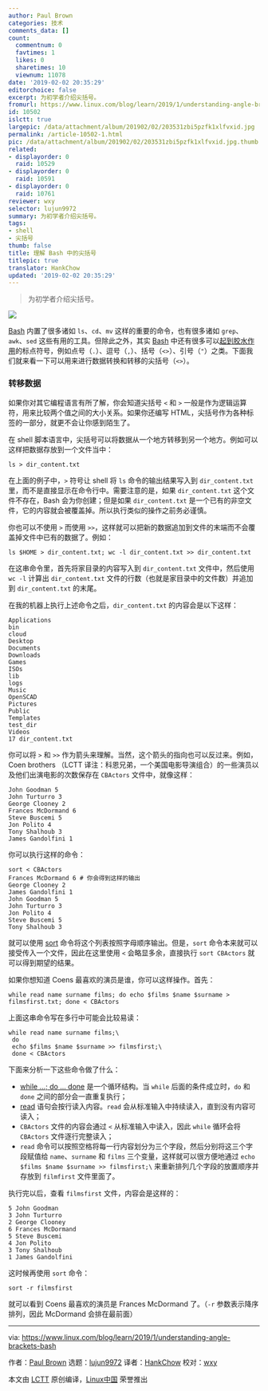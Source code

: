 ```yaml
---
author: Paul Brown
categories: 技术
comments_data: []
count:
  commentnum: 0
  favtimes: 1
  likes: 0
  sharetimes: 10
  viewnum: 11078
date: '2019-02-02 20:35:29'
editorchoice: false
excerpt: 为初学者介绍尖括号。
fromurl: https://www.linux.com/blog/learn/2019/1/understanding-angle-brackets-bash
id: 10502
islctt: true
largepic: /data/attachment/album/201902/02/203531zbi5pzfk1xlfvxid.jpg
permalink: /article-10502-1.html
pic: /data/attachment/album/201902/02/203531zbi5pzfk1xlfvxid.jpg.thumb.jpg
related:
- displayorder: 0
  raid: 10529
- displayorder: 0
  raid: 10591
- displayorder: 0
  raid: 10761
reviewer: wxy
selector: lujun9972
summary: 为初学者介绍尖括号。
tags:
- shell
- 尖括号
thumb: false
title: 理解 Bash 中的尖括号
titlepic: true
translator: HankChow
updated: '2019-02-02 20:35:29'
---
```



> 
> 为初学者介绍尖括号。
> 
> 
> 


![](/data/attachment/album/201902/02/203531zbi5pzfk1xlfvxid.jpg)


[Bash](https://www.linux.com/blog/2019/1/bash-shell-utility-reaches-50-milestone) 内置了很多诸如 `ls`、`cd`、`mv` 这样的重要的命令，也有很多诸如 `grep`、`awk`、`sed` 这些有用的工具。但除此之外，其实 [Bash](https://www.linux.com/blog/2019/1/bash-shell-utility-reaches-50-milestone) 中还有很多可以[起到胶水作用](https://www.linux.com/blog/learn/2019/1/linux-tools-meaning-dot)的标点符号，例如点号（`.`）、逗号（`,`）、括号（`<>`）、引号（`"`）之类。下面我们就来看一下可以用来进行数据转换和转移的尖括号（`<>`）。


### 转移数据


如果你对其它编程语言有所了解，你会知道尖括号 `<` 和 `>` 一般是作为逻辑运算符，用来比较两个值之间的大小关系。如果你还编写 HTML，尖括号作为各种标签的一部分，就更不会让你感到陌生了。


在 shell 脚本语言中，尖括号可以将数据从一个地方转移到另一个地方。例如可以这样把数据存放到一个文件当中：



```
ls > dir_content.txt
```

在上面的例子中，`>` 符号让 shell 将 `ls` 命令的输出结果写入到 `dir_content.txt` 里，而不是直接显示在命令行中。需要注意的是，如果 `dir_content.txt` 这个文件不存在，Bash 会为你创建；但是如果 `dir_content.txt` 是一个已有的非空文件，它的内容就会被覆盖掉。所以执行类似的操作之前务必谨慎。


你也可以不使用 `>` 而使用 `>>`，这样就可以把新的数据追加到文件的末端而不会覆盖掉文件中已有的数据了。例如：



```
ls $HOME > dir_content.txt; wc -l dir_content.txt >> dir_content.txt
```

在这串命令里，首先将家目录的内容写入到 `dir_content.txt` 文件中，然后使用 `wc -l` 计算出 `dir_content.txt` 文件的行数（也就是家目录中的文件数）并追加到 `dir_content.txt` 的末尾。


在我的机器上执行上述命令之后，`dir_content.txt` 的内容会是以下这样：



```
Applications
bin
cloud
Desktop
Documents
Downloads
Games
ISOs
lib
logs
Music
OpenSCAD
Pictures
Public
Templates
test_dir
Videos
17 dir_content.txt
```

你可以将 `>` 和 `>>` 作为箭头来理解。当然，这个箭头的指向也可以反过来。例如，Coen brothers （LCTT 译注：科恩兄弟，一个美国电影导演组合）的一些演员以及他们出演电影的次数保存在 `CBActors` 文件中，就像这样：



```
John Goodman 5
John Turturro 3
George Clooney 2
Frances McDormand 6
Steve Buscemi 5
Jon Polito 4
Tony Shalhoub 3
James Gandolfini 1
```

你可以执行这样的命令：



```
sort < CBActors
Frances McDormand 6 # 你会得到这样的输出
George Clooney 2
James Gandolfini 1
John Goodman 5
John Turturro 3
Jon Polito 4
Steve Buscemi 5
Tony Shalhoub 3
```

就可以使用 [sort](https://linux.die.net/man/1/sort) 命令将这个列表按照字母顺序输出。但是，`sort` 命令本来就可以接受传入一个文件，因此在这里使用 `<` 会略显多余，直接执行 `sort CBActors` 就可以得到期望的结果。


如果你想知道 Coens 最喜欢的演员是谁，你可以这样操作。首先：



```
while read name surname films; do echo $films $name $surname > filmsfirst.txt; done < CBActors
```

上面这串命令写在多行中可能会比较易读：



```
while read name surname films;\
 do
 echo $films $name $surname >> filmsfirst;\
 done < CBActors
```

下面来分析一下这些命令做了什么：


* [while …; do … done](http://tldp.org/HOWTO/Bash-Prog-Intro-HOWTO-7.html) 是一个循环结构。当 `while` 后面的条件成立时，`do` 和 `done` 之间的部分会一直重复执行；
* [read](https://linux.die.net/man/2/read) 语句会按行读入内容。`read` 会从标准输入中持续读入，直到没有内容可读入；
* `CBActors` 文件的内容会通过 `<` 从标准输入中读入，因此 `while` 循环会将 `CBActors` 文件逐行完整读入；
* `read` 命令可以按照空格将每一行内容划分为三个字段，然后分别将这三个字段赋值给 `name`、`surname` 和 `films` 三个变量，这样就可以很方便地通过 `echo $films $name $surname >> filmsfirst;\` 来重新排列几个字段的放置顺序并存放到 `filmfirst` 文件里面了。


执行完以后，查看 `filmsfirst` 文件，内容会是这样的：



```
5 John Goodman
3 John Turturro
2 George Clooney
6 Frances McDormand
5 Steve Buscemi
4 Jon Polito
3 Tony Shalhoub
1 James Gandolfini
```

这时候再使用 `sort` 命令：



```
sort -r filmsfirst
```

就可以看到 Coens 最喜欢的演员是 Frances McDormand 了。（`-r` 参数表示降序排列，因此 McDormand 会排在最前面）




---


via: <https://www.linux.com/blog/learn/2019/1/understanding-angle-brackets-bash>


作者：[Paul Brown](https://www.linux.com/users/bro66) 选题：[lujun9972](https://github.com/lujun9972) 译者：[HankChow](https://github.com/HankChow) 校对：[wxy](https://github.com/wxy)


本文由 [LCTT](https://github.com/LCTT/TranslateProject) 原创编译，[Linux中国](https://linux.cn/) 荣誉推出